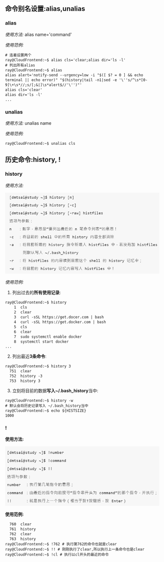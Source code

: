 ## 命令别名设置:alias,unalias

### alias
*使用方法:*
alias name='command'

*使用范例:*
```Shell
# 连着设置两个
ray@CloudFrontend:~$ alias cls='clear;alias dir='ls -l'
# 列出所有alias
ray@CloudFrontend:~$ alias
alias alert='notify-send --urgency=low -i "$([ $? = 0 ] && echo terminal || echo error)" "$(history|tail -n1|sed -e '\''s/^\s*[0-9]\+\s*//;s/[;&|]\s*alert$//'\'')"'
alias cls='clear'
alias dir='ls -l'
...
```

### unalias
*使用方法:*
unalias name

*使用范例:*
```Shell
ray@CloudFrontend:~$ unalias cls
```

## 历史命令:history, !
### history
*使用方法:*

![0](/img/12Chapter/Capture13.PNG)

*使用范例:*
1. 列出过去的**所有使用记录**:
```Shell
ray@CloudFrontend:~$ history
    1  cls
    2  clear
    3  curl -sSL https://get.docer.com | bash
    4  curl -sSL https://get.docker.com | bash
    5  cls
    6  clear
    7  sudo systemctl enable docker
    8  systemctl start docker
...
```

2. 列出最近**3条命令**:
```Shell
ray@CloudFrontend:~$ history 3
  751  clear
  752  history -3
  753  history 3
```

3. 立刻将目前的数据**写入~/.bash_history**当中:
```Shell
ray@CloudFrontend:~$ history -w
# 默认会将历史记录写入 ~/.bash_history当中
ray@CloudFrontend:~$ echo ${HISTSIZE}
1000
```

### !
**使用方法:**

![0](/img/12Chapter/Capture14.PNG)

**使用范例:**
```Shell
  760  clear
  761  history
  762  clear
  763  history
ray@CloudFrontend:~$ !762 # 执行第762的命令也就是clear
ray@CloudFrontend:~$ !! # 刚刚执行了clear,所以执行上一条命令也是clear
ray@CloudFrontend:~$ !cl # 执行以cl开头的最近的命令
```

